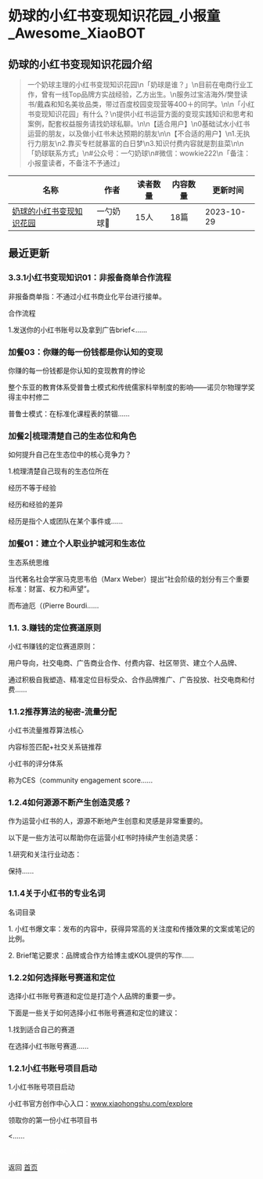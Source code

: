 # 奶球的小红书变现知识花园_小报童_Awesome_XiaoBOT

## 奶球的小红书变现知识花园介绍
> 一个奶球主理的小红书变现知识花园\n「奶球是谁？」\n目前在电商行业工作，曾有一线Top品牌方实战经验，乙方出生。\n服务过宝洁海外/樊登读书/戴森和知名美妆品类，带过百度校园变现营等400＋的同学。\n\n「小红书变现知识花园」有什么？\n提供小红书运营方面的变现实践知识和思考和案例，配套权益服务请找奶球私聊。\n\n【适合用户】\n0基础试水小红书运营的朋友，以及做小红书未达预期的朋友\n\n【不合适的用户】\n1.无执行力朋友\n2.靠买专栏就暴富的白日梦\n3.知识付费内容就是割韭菜\n\n「奶球联系方式」\n#公众号：一勺奶球\n#微信：wowkie222\n「备注：  
小报童读者，不备注不予通过」  
  


|名称|作者|读者数量|内容数量|更新时间|
|---|---|---|---|---|
|[奶球的小红书变现知识花园](https://xiaobot.net/p/wowkie0528?refer=9c3f1c95-a052-465a-9902-f6d75080262a)|一勺奶球🐻|15人|18篇|2023-10-29|

## 最近更新
### 3.3.1小红书变现知识01：非报备商单合作流程



非报备商单指：不通过小红书商业化平台进行接单。



合作流程

1.发送你的小红书账号以及拿到广告brief<......

### 加餐03：你赚的每一份钱都是你认知的变现

你赚的每一份钱都是你认知的变现教育的悖论

 整个东亚的教育体系受普鲁士模式和传统儒家科举制度的影响——诺贝尔物理学奖得主中村修二

 普鲁士模式：在标准化课程表的禁锢......

### 加餐2|梳理清楚自己的生态位和角色

如何提升自己在生态位中的核心竞争力？

 1.梳理清楚自己现有的生态位所在

 经历不等于经验

经历和经验的差异

经历是指个人或团队在某个事件或......

### 加餐01：建立个人职业护城河和生态位

生态系统思维

 当代著名社会学家马克思韦伯（Marx Weber）提出“社会阶级的划分有三个重要标准：财富、权力和声望”。

 而布迪厄（(Pierre Bourdi......

### 1.1. 3.赚钱的定位赛道原则

 小红书赚钱的定位赛道原则：

用户导向，社交电商、广告商业合作、付费内容、社区带货、建立个人品牌、

通过积极自我塑造、精准定位目标受众、合作品牌推广、广告投放、社交电商和付费......

### 1.1.2推荐算法的秘密-流量分配

 小红书流量推荐算法核心

 内容标签匹配+社交关系链推荐

 小红书的评分体系

称为CES（community engagement score......

### 1.2.4如何源源不断产生创造灵感？

 作为运营小红书的人，源源不断地产生创意和灵感是非常重要的。

以下是一些方法可以帮助你在运营小红书时持续产生创造灵感：

 1.研究和关注行业动态：

保持......

### 1.1.4关于小红书的专业名词

名词目录

1\. 小红书爆文率：发布的内容中，获得异常高的关注度和传播效果的文案或笔记的比例。

2\. Brief笔记要求：品牌或合作方给博主或KOL提供的写作......

### 1.2.2如何选择账号赛道和定位

选择小红书账号赛道和定位是打造个人品牌的重要一步。

下面是一些关于如何选择小红书账号赛道和定位的建议：

  1.找到适合自己的赛道

在选择小红书账号赛道......

### 1.2.1小红书账号项目启动

1.小红书账号项目启动

小红书官方创作中心入口：www.xiaohongshu.com/explore

领取你的第一份小红书项目书

<......


<a href="https://github.com/Reno9527/awesome-xiaobot" style="color: white; text-decoration: none;">awesome-xiaobot</a>

返回 [首页](../README.md)
